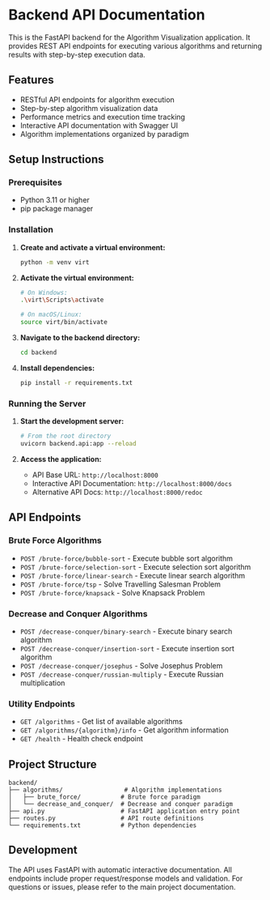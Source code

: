 # Backend API Documentation

This is the FastAPI backend for the Algorithm Visualization application. It provides REST API endpoints for executing various algorithms and returning results with step-by-step execution data.

## Features

- RESTful API endpoints for algorithm execution
- Step-by-step algorithm visualization data
- Performance metrics and execution time tracking
- Interactive API documentation with Swagger UI
- Algorithm implementations organized by paradigm

## Setup Instructions

### Prerequisites
- Python 3.11 or higher
- pip package manager

### Installation

1. **Create and activate a virtual environment:**
   ```bash
   python -m venv virt
   ```

2. **Activate the virtual environment:**
   ```bash
   # On Windows:
   .\virt\Scripts\activate
   
   # On macOS/Linux:
   source virt/bin/activate
   ```

3. **Navigate to the backend directory:**
   ```bash
   cd backend
   ```

4. **Install dependencies:**
   ```bash
   pip install -r requirements.txt
   ```

### Running the Server

1. **Start the development server:**
   ```bash
   # From the root directory
   uvicorn backend.api:app --reload
   ```

2. **Access the application:**
   - API Base URL: `http://localhost:8000`
   - Interactive API Documentation: `http://localhost:8000/docs`
   - Alternative API Docs: `http://localhost:8000/redoc`

## API Endpoints

### Brute Force Algorithms
- `POST /brute-force/bubble-sort` - Execute bubble sort algorithm
- `POST /brute-force/selection-sort` - Execute selection sort algorithm
- `POST /brute-force/linear-search` - Execute linear search algorithm
- `POST /brute-force/tsp` - Solve Travelling Salesman Problem
- `POST /brute-force/knapsack` - Solve Knapsack Problem

### Decrease and Conquer Algorithms
- `POST /decrease-conquer/binary-search` - Execute binary search algorithm
- `POST /decrease-conquer/insertion-sort` - Execute insertion sort algorithm
- `POST /decrease-conquer/josephus` - Solve Josephus Problem
- `POST /decrease-conquer/russian-multiply` - Execute Russian multiplication

### Utility Endpoints
- `GET /algorithms` - Get list of available algorithms
- `GET /algorithms/{algorithm}/info` - Get algorithm information
- `GET /health` - Health check endpoint

## Project Structure

```
backend/
├── algorithms/                 # Algorithm implementations
│   ├── brute_force/           # Brute force paradigm
│   └── decrease_and_conquer/  # Decrease and conquer paradigm
├── api.py                     # FastAPI application entry point
├── routes.py                  # API route definitions
└── requirements.txt           # Python dependencies
```

## Development

The API uses FastAPI with automatic interactive documentation. All endpoints include proper request/response models and validation. For questions or issues, please refer to the main project documentation.


